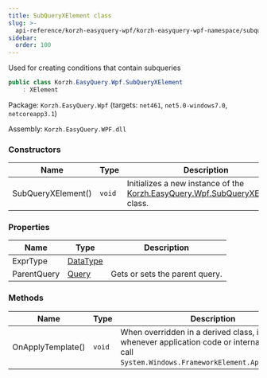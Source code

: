 ```yaml
---
title: SubQueryXElement class
slug: >-
  api-reference/korzh-easyquery-wpf/korzh-easyquery-wpf-namespace/subqueryxelement-class
sidebar:
  order: 100
---
```


Used for creating conditions that contain subqueries
```csharp
public class Korzh.EasyQuery.Wpf.SubQueryXElement
    : XElement

```
Package: `Korzh.EasyQuery.Wpf` (targets: `net461`, `net5.0-windows7.0`, `netcoreapp3.1`)

Assembly: `Korzh.EasyQuery.WPF.dll`

### Constructors

| Name | Type | Description | 
| --- | --- | --- | 
| SubQueryXElement() | `void` | Initializes a new instance of the [Korzh.EasyQuery.Wpf.SubQueryXElement](/easyquery/docs/api-reference/korzh-easyquery-wpf/korzh-easyquery-wpf-namespace/subqueryxelement-class) class. | 


### Properties

| Name | Type | Description | 
| --- | --- | --- | 
| ExprType | [DataType](/easyquery/docs/api-reference/easydata-core/easydata-namespace/datatype-enum) |  | 
| ParentQuery | [Query](/easyquery/docs/api-reference/korzh-easyquery/korzh-easyquery-namespace/query-class) | Gets or sets the parent query. | 


### Methods

| Name | Type | Description | 
| --- | --- | --- | 
| OnApplyTemplate() | `void` | When overridden in a derived class, is invoked whenever application code or internal processes call `System.Windows.FrameworkElement.ApplyTemplate`. |
